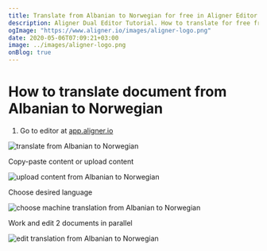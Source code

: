 ```yaml
---
title: Translate from Albanian to Norwegian for free in Aligner Editor
description: Aligner Dual Editor Tutorial. How to translate for free from Albanian to Norwegian. Aligner is multilingual document management platform. 
ogImage: "https://www.aligner.io/images/aligner-logo.png"
date: 2020-05-06T07:09:21+03:00
image: ../images/aligner-logo.png
onBlog: true
---
```


# How to translate document from Albanian to Norwegian

1. Go to editor at [app.aligner.io](https://app.aligner.io "Aligner App web page")

![translate from Albanian to Norwegian](../aligner-blank-editor.png "translate from Albanian to Norwegian")

Copy-paste content or upload content

![upload content from Albanian to Norwegian](../aligner-uploaded-document.png "upload content from Albanian to Norwegian")

Choose desired language

![choose machine translation from Albanian to Norwegian](../aligner-language-dropdown.png "choose machine translation from Albanian to Norwegian")

Work and edit 2 documents in parallel

![edit translation from Albanian to Norwegian](../aligner-double-sitded-editor.png "edit translation from Albanian to Norwegian")

